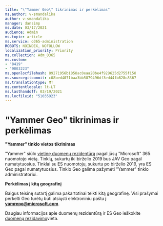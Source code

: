 ```yaml
---
title: "\"Yammer Geo\" tikrinimas ir perkėlimas"
ms.author: v-smandalika
author: v-smandalika
manager: dansimp
ms.date: 03/17/2021
audience: Admin
ms.topic: article
ms.service: o365-administration
ROBOTS: NOINDEX, NOFOLLOW
localization_priority: Priority
ms.collection: Adm_O365
ms.custom:
- "8419"
- "9003223"
ms.openlocfilehash: 89271956b1858ac0eaa20be4f929625d2755f158
ms.sourcegitcommit: c08bed4071baa3bb5879496df3ed44fb828c8367
ms.translationtype: MT
ms.contentlocale: lt-LT
ms.lasthandoff: 03/19/2021
ms.locfileid: "51035923"
---
```

# <a name="checking-and-moving-yammer-geo"></a>"Yammer Geo" tikrinimas ir perkėlimas

**"Yammer" tinklo vietos tikrinimas**

"Yammer" siūlo [vietinę duomenų rezidentūrą](https://docs.microsoft.com/yammer/manage-security-and-compliance/data-residency) pagal jūsų "Microsoft" 365 nuomotojo vietą. Tinklų, sukurtų iki birželio 2019 bus JAV Geo pagal numatytuosius. Tinklai su ES nuomotoju, sukurtu po birželio 2019, yra ES Geo pagal numatytuosius. Tinklo Geo galima pažymėti "Yammer" tinklo administratoriui.

**Perkėlimas į kitą geografinį**

Baigus teisinę sutartį galima pakartotinai teikti kitą geografinę. Visi prašymai perkelti Geo turėtų būti atsiųsti elektroniniu paštu į **yamrepo@microsoft.com**.

Daugiau informacijos apie duomenų rezidentūrą ir ES Geo ieškokite [duomenų rezidavimo](https://docs.microsoft.com/yammer/manage-security-and-compliance/data-residency)vieta.
